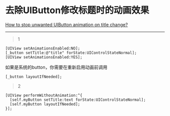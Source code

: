 # 去除UIButton修改标题时的动画效果

[How to stop unwanted UIButton animation on title change?](https://stackoverflow.com/questions/18946490/how-to-stop-unwanted-uibutton-animation-on-title-change)

___



> 1

```objc
[UIView setAnimationsEnabled:NO];
[_button setTitle:@"title" forState:UIControlStateNormal];
[UIView setAnimationsEnabled:YES];
```

如果是系统的button，你需要在重新启用动画前调用

```objc
[_button layoutIfNeeded];
```

> 2

```objc
[UIView performWithoutAnimation:^{
  [self.myButton setTitle:text forState:UIControlStateNormal];
  [self.myButton layoutIfNeeded];
}];
```